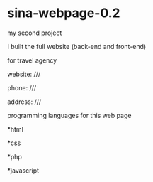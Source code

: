 # sina-webpage-0.2

my second project

I built the full website (back-end and front-end) 

for travel agency

website: ///

phone: ///

address: ///

programming languages for this web page

*html

*css

*php

*javascript
